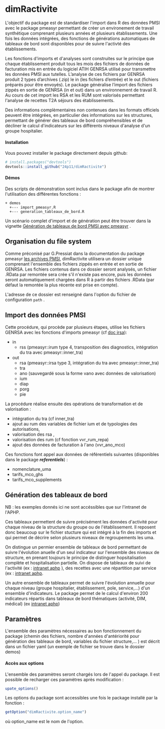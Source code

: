 
<!-- README.md is generated from README.Rmd. Please edit that file -->
dimRactivite
============

L'objectif du package est de standardiser l'import dans R des données PMSI avec le package pmeasyr permettant de créer un environement de travail synthétique comprenant plusieurs années et plusieurs établissements. Une fois les données intégrées, des fonctions de générations automatiques de tableaux de bord sont disponibles pour de suivre l'activté des établissements.

Les fonctions d'imports et d'analyses sont construites sur le principe que chaque établissement produit tous les mois des fichiers de données de facturation mis en entrée du logiciel ATIH GENRSA utilisé pour transmettre les données PMSI aux tutelles.  L’analyse de ces fichiers par GENRSA produit 2 types d’archives (.zip) le in (les fichiers d’entrée) et le out (fichiers préparés pour être envoyés). Le package généralise l’import des fichiers zippés en sortie de GENRSA (in et out) dans un environnement de travail R. Au cours de cet import les RSA et les RUM sont valorisés permettant l'analyse de recettes T2A séjours des établissements.

Des informations complèmentaires non contenues dans les formats officiels peuvent être intégrées, en particulier des informations sur les structures, permettant de générer des tableaux de bord compréhensibles et de décliner le calcul d'indicateurs sur les différents niveaux d'analyse d'un groupe hospitalier.

#### Installation

Vous pouvez installer le package directement depuis github:
``` r
# install.packages("devtools")
devtools::install_github("24p11/dimRactivite")
```


#### Démos

Des scripts de démonstration sont inclus dans le package afin de montrer l'utilisation des différentes fonctions :
```
+ demos
  +--- import_pmeasyr.R
  +--- generation_tableaux_de_bord.R
```

Un scénario complet d'import et de génération peut être trouver dans la vignette [Génération de tableaux de bord PMSI avec pmeasyr](https://24p11.github.io/dimRactivite/articles/generation-tableaux-de-bord-pmsi.html) .

Organisation du file system
---------------------------
Comme préconisé par G.Pressiat dans la documentation du package pmeasyr [les archives PMSI](https://guillaumepressiat.github.io/pmeasyr/archives.html), dimRactivite utilisera un dossier unique comprenant l'ensemble des fichiers zippés en entrée et en sortie de GENRSA. Les fichiers contenus dans ce dossier seront analysés, un fichier .RData par remontée sera crée s'il n'existe pas encore, puis les données seront automatiquement chargées dans R à partir des fichiers .RData (par défaut la remontée la plus récente est prise en compte).

L'adresse de ce dossier est renseigné dans l'option du fichier de configuration ```path```  .

Import des données PMSI
-----------------------

Cette procédure, qui procède par plusieurs étapes, utilise les fichiers GENRSA avec les fonctions d'imports pmeasyr (cf [doc irsa](https://guillaumepressiat.github.io/pmeasyr/import-des-donnees.html#rsa)):

- in
    * rss (pmeasyr::irum type 4, transposition des diagnostics, intégration du tra avec pmeasyr::inner_tra)
- out
    * rsa (pmeasyr::irsa type 3, intégration du tra avec pmeasyr::inner_tra)
    * tra
    * ano (sauvegardé sous la forme vano avec données de valorisation)
    * ium
    * diap
    * porg
    * pie

La procédure réalise ensuite des opérations de transformation et de valorisation : 
 - intégration du tra (cf inner_tra)
 - ajout au rum des variables de fichier ium et de typologies des autorisations, 
 - valorisation des rsa ,
 - valorisation des rum (cf fonction vvr_rum_repa)
 - ajout des données de facturation à l'ano (vvr_ano_mco)

Ces fonctions font appel aux données de référentiels suivantes (disponibles dans le package ***referentiels***) :
 - nomenclature_uma
 - tarifs_mco_ghs
 - tarifs_mco_supplements 



Génération des tableaux de bord
-----------------------

NB : les exemples donnés ici ne sont accéssibles que sur l'intranet de l'APHP.

Ces tableaux permettent de suivre précisément les données d'activité pour chaque niveau de la structure du groupe ou de l'établissement. Il reposent donc beaucoup sur le fichier stucture qui est intégré à la fin des imports et qui permet de décrire selon plusieurs niveaux de regroupements les uma.

On distingue un permier ensemble de tableaux de bord permettant de suivre l'évolution anuelle d'un seul indicateur sur l'ensemble des niveaux de structure, en prenant toujours le principe de distinguer hopsitalisation complète et hospitalisation partielle. On dispose de tableaux de suivi de l'activité (ex : [intranet aphp](http://msi.sls.aphp.fr/tdb/index.php?_tbl=TableauDeBordGeneral&_mois=07&_annee=2019&_type=mens) ), des recettes avec une répartition par service (ex : [intranet aphp](http://msi.sls.aphp.fr/tdb/index.php?_tbl=TableauDeBordValorisation&_mois=07&_annee=2019&_type=mens).

Un autre ensemble de tableaux permet de suivre l'évolution annuelle pour chaque niveau (groupe hospitalier, établissement, pole, service,...) d'un ensemble d'indicateurs. Le package permet de le calcul d'environ 200 indicateurs répartis dans tableaux de bord thématiques (activité, DIM, médical) (ex [intranet aphp](http://msi.sls.aphp.fr/tdb/index.php?_tbl=TableauDeBordActivite&_service=Lariboisiere&_mois=07&_annee=2019&_type=mens))


Paramètres
------------------
L'ensemble des paramètres nécessaires au bon fonctionnement du package (chemin des fichiers, nombre d'années d'antériorité pour génération des tableaux de bord, variables du fichier structure,... ) est décrit dans un fichier yaml (un exemple de fichier se trouve dans le dossier demos)

#### Accès aux options
L'ensemble des paramètres seront chargés lors de l'appel du package. Il est possible de recharger ces paramètres après modification :
```r
upate_options()
```

Les options du package sont accessibles une fois le package installé par la fonction :
```r
getOption("dimRactivite.option_name")
```

où option_name est le nom de l'option.

